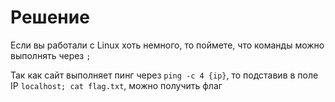 # Решение

Если вы работали с Linux хоть немного, то поймете, что команды можно выполнять через `;`

Так как сайт выполняет пинг через `ping -c 4 {ip}`, то подставив в поле IP `localhost; cat flag.txt`, можно получить флаг